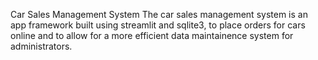 Car Sales Management System
The car sales management system is an app framework built using streamlit and sqlite3, to place orders for cars online and to allow for a more efficient data maintainence system for administrators.
